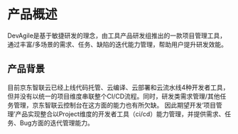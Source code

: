 # 产品概述
DevAgile是基于敏捷研发的理念，由工具产品研发组推出的一款项目管理工具，通过丰富/多场景的需求、任务、缺陷的迭代能力管理，帮助用户提升研发效能。
## 产品背景
目前京东智联云已经上线代码托管、云编译、云部署和云流水线4种开发者工具，但并没有以统一的项目维度串联整个CI/CD流程。同时，研发类需求管理/其他任务管理，京东智联云控制台在这方面的能力也有所欠缺。
因此期望开发‘项目管理’产品实现整合以Project维度的开发者工具（ci/cd）能力管理，并提供需求、任务、Bug方面的迭代管理能力。

